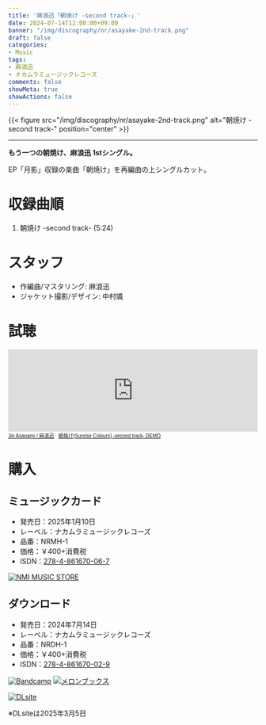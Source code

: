 ```yaml
---
title: '麻浪迅「朝焼け -second track-」'
date: 2024-07-14T12:00:00+09:00
banner: "/img/discography/nr/asayake-2nd-track.png"
draft: false
categories:
- Music
tags:
- 麻浪迅
- ナカムラミュージックレコーズ
comments: false
showMeta: true
showActions: false
---
```

{{< figure src="/img/discography/nr/asayake-2nd-track.png" alt="朝焼け -second track-" position="center" >}}

-----

**もう一つの朝焼け、麻浪迅 1stシングル。**

EP「月影」収録の楽曲「朝焼け」を再編曲の上シングルカット。

# 収録曲順
1. 朝焼け -second track- (5:24)

# スタッフ
- 作編曲/マスタリング: 麻浪迅
- ジャケット撮影/デザイン: 中村颯

# 試聴
<iframe width="100%" height="166" scrolling="no" frameborder="no" allow="autoplay" src="https://w.soundcloud.com/player/?url=https%3A//api.soundcloud.com/tracks/1871221356&color=%23ff5500&auto_play=false&hide_related=false&show_comments=true&show_user=true&show_reposts=false&show_teaser=true"></iframe><div style="font-size: 10px; color: #cccccc;line-break: anywhere;word-break: normal;overflow: hidden;white-space: nowrap;text-overflow: ellipsis; font-family: Interstate,Lucida Grande,Lucida Sans Unicode,Lucida Sans,Garuda,Verdana,Tahoma,sans-serif;font-weight: 100;"><a href="https://soundcloud.com/hayatehay" title="Jin Asanami / 麻浪迅" target="_blank">Jin Asanami / 麻浪迅</a> · <a href="https://soundcloud.com/hayatehay/sunrise-colours-second-track-demo" title="朝焼け(Sunrise Colours) -second track- DEMO" target="_blank">朝焼け(Sunrise Colours) -second track- DEMO</a></div>

# 購入
## ミュージックカード
- 発売日：2025年1月10日
- レーベル：ナカムラミュージックレコーズ
- 品番：NRMH-1
- 価格：￥400+消費税
- ISDN：[278-4-861670-06-7](https://isdn.jp/2784861670067)

<a href="https://nmimusic.booth.pm/items/6389085" target="_blank"><img src="/img/banner/nmi_music_store.png" alt="NMI MUSIC STORE"></a>

## ダウンロード
- 発売日：2024年7月14日
- レーベル：ナカムラミュージックレコーズ
- 品番：NRDH-1
- 価格：￥400+消費税
- ISDN：[278-4-861670-02-9](https://isdn.jp/2784861670029)

<a href="https://jinasanami.bandcamp.com/album/sunrise-colours-second-track" target="_blank"><img src="/img/banner/bandcamp.png" alt="Bandcamp"></a>
<a href="https://www.melonbooks.co.jp/detail/detail.php?product_id=2674946" target="_blank"><img src="/img/banner/melon_banner.gif" alt="メロンブックス"></a>
<!--a href="https://www.dlsite.com/home/work/=/product_id/RJ01350035.html" target="_blank"><img src="/img/banner/dlsite.jpg" alt="DLsite"></a-->
<a href="https://www.dlsite.com/home/announce/=/product_id/RJ01350035.html" target="_blank"><img src="/img/banner/dlsite.jpg" alt="DLsite"></a>

※DLsiteは2025年3月5日
